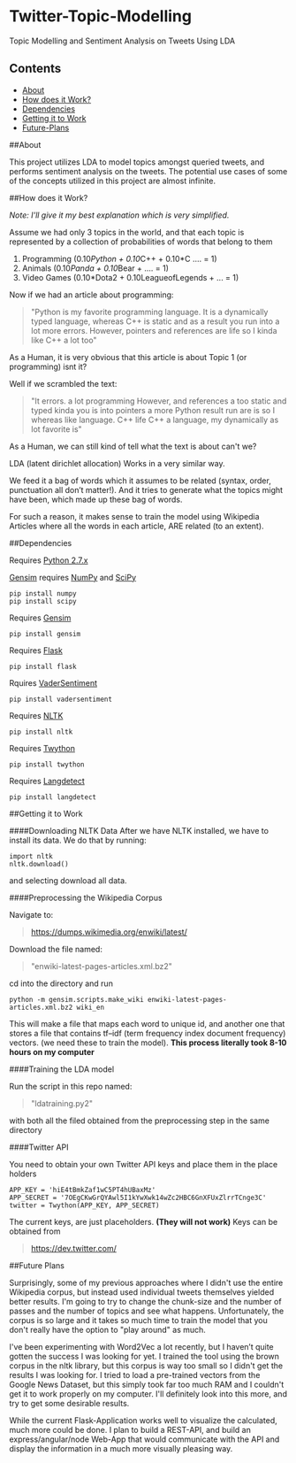 # Twitter-Topic-Modelling <br />
Topic Modelling and Sentiment Analysis on Tweets Using LDA 

## Contents
 - [About](#about)
 - [How does it Work?](#how-does-it-work)
 - [Dependencies](#dependencies)
 - [Getting it to Work](#getting-it-to-work)
 - [Future-Plans](#future-plans)

##About

This project utilizes LDA to model topics amongst queried tweets, and performs sentiment analysis on the tweets. The potential use cases of some of the concepts utilized in this project are almost infinite.


##How does it Work? 

*Note: I'll give it my best explanation which is very simplified.*

Assume we had only 3 topics in the world, and that each topic is represented by a collection of probabilities of words that belong to them

1. Programming (0.10*Python + 0.10*C++ + 0.10*C .... = 1)
2. Animals (0.10*Panda + 0.10*Bear + .... = 1)
3. Video Games (0.10*Dota2 + 0.10LeagueofLegends + ... = 1)


Now if we had an article about programming:

> "Python is my favorite programming language. It is a dynamically typed language, whereas C++ is static and as a result you run into a lot more errors. However, pointers and references are life so I kinda like C++ a lot too"

As a Human, it is very obvious that this article is about Topic 1 (or programming) isnt it?

Well if we scrambled the text:

> "It errors. a lot programming However, and references a too static and typed kinda you is into pointers a more Python result run are is so I whereas like language. C++ life C++ a language, my dynamically as lot favorite is"

As a Human, we can still kind of tell what the text is about can't we?

LDA (latent dirichlet allocation) Works in a very similar way.

We feed it a bag of words which it assumes to be related (syntax, order, punctuation all don’t matter!). And it tries to generate what the topics might have been, which made up these bag of words.

For such a reason, it makes sense to train the model using Wikipedia Articles where all the words in each article, ARE related (to an extent).

##Dependencies

Requires [Python 2.7.x]

[Gensim] requires [NumPy] and [SciPy]

```
pip install numpy
pip install scipy
```
Requires [Gensim]
```
pip install gensim
```
Requires [Flask]
```
pip install flask
```
Rquires [VaderSentiment]
```
pip install vadersentiment
```
Requires [NLTK]
```
pip install nltk
```
Requires [Twython]
```
pip install twython
```
Requires [Langdetect]
```
pip install langdetect
```

##Getting it to Work

####Downloading NLTK Data
After we have NLTK installed, we have to install its data. We do that by running:
```
import nltk
nltk.download()
```
and selecting download all data.

####Preprocessing the Wikipedia Corpus

Navigate to:
> https://dumps.wikimedia.org/enwiki/latest/

Download the file named:
> "enwiki-latest-pages-articles.xml.bz2"

cd into the directory and run
```
python -m gensim.scripts.make_wiki enwiki-latest-pages-articles.xml.bz2 wiki_en
```
This will make a file that maps each word to unique id, and another one that stores a file that contains tf–idf (term frequency index document frequency) vectors. (we need these to train the model). **This process literally took 8-10 hours on my computer**

####Training the LDA model

Run the script in this repo named:
> "ldatraining.py2"

with both all the filed obtained from the preprocessing step in the same directory

####Twitter API

You need to obtain your own Twitter API keys and place them in the place holders
```
APP_KEY = 'hiE4tBmkZaf1wC5PT4hUBaxMz'
APP_SECRET = '7OEgCKwGrQYAwl5I1kYwXwk14wZc2HBC6GnXFUxZlrrTCnge3C'
twitter = Twython(APP_KEY, APP_SECRET)
```
The current keys, are just placeholders. **(They will not work)** 
Keys can be obtained from 
> https://dev.twitter.com/

##Future Plans

Surprisingly, some of my previous approaches where I didn't use the entire Wikipedia corpus, but instead used individual tweets themselves yielded better results. I'm going to try to change the chunk-size and the number of passes and the number of topics and see what happens. Unfortunately, the corpus is so large and it takes so much time to train the model that you don't really have the option to "play around" as much.

I've been experimenting with Word2Vec a lot recently, but I haven’t quite gotten the success I was looking for yet. I trained the tool using the brown corpus in the nltk library, but this corpus is way too small so I didn't get the results I was looking for. I tried to load a pre-trained vectors from the Google News Dataset, but this simply took far too much RAM and I couldn't get it to work properly on my computer. I'll definitely look into this more, and try to get some desirable results. 

While the current Flask-Application works well to visualize the calculated, much more could be done. I plan to build a REST-API, and build an express/angular/node Web-App that would communicate with the API and display the information in a much more visually pleasing way.


[Python 2.7.x]:https://www.python.org/downloads/
[Gensim]:https://pypi.python.org/pypi/gensim
[Numpy]:http://www.scipy.org/install.html
[SciPy]:http://www.scipy.org/install.html
[Flask]:http://flask.pocoo.org/
[NLTK]:http://www.nltk.org/install.html
[VaderSentiment]:https://pypi.python.org/pypi/vaderSentiment
[langdetect]:https://pypi.python.org/pypi/langdetect
[Twython]:https://twython.readthedocs.org/en/latest/usage/install.html

